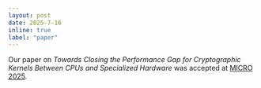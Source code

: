 ```yaml
---
layout: post
date: 2025-7-16
inline: true
label: "paper"
---
```


Our paper on *Towards Closing the Performance Gap for Cryptographic Kernels Between CPUs and Specialized Hardware* was accepted at [MICRO 2025](https://microarch.org/micro58/).